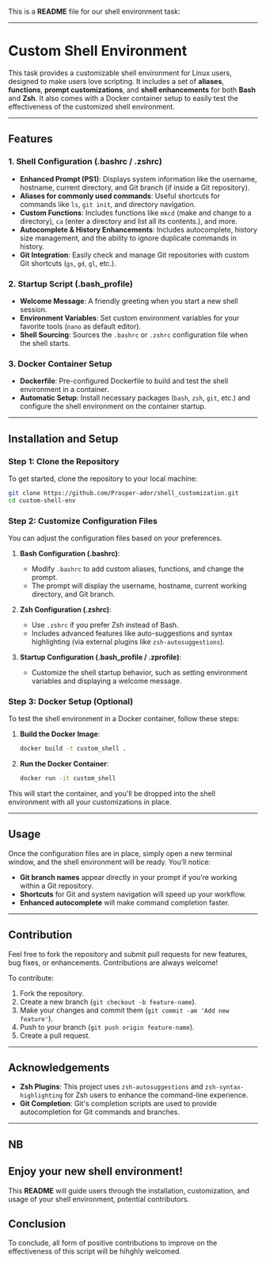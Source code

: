 This is a **README** file for our shell environment task: 

---

# Custom Shell Environment

This task provides a customizable shell environment for Linux users, designed to make users love scripting. It includes a set of **aliases**, **functions**, **prompt customizations**, and **shell enhancements** for both **Bash** and **Zsh**. It also comes with a Docker container setup to easily test the effectiveness of the customized shell environment.

---

## Features

### 1. **Shell Configuration (.bashrc / .zshrc)**
- **Enhanced Prompt (PS1)**: Displays system information like the username, hostname, current directory, and Git branch (if inside a Git repository).
- **Aliases for commonly used commands**: Useful shortcuts for commands like `ls`, `git init`, and directory navigation.
- **Custom Functions**: Includes functions like `mkcd` (make and change to a directory), `ca` (enter a directory and list all its contents.), and more.
- **Autocomplete & History Enhancements**: Includes autocomplete, history size management, and the ability to ignore duplicate commands in history.
- **Git Integration**: Easily check and manage Git repositories with custom Git shortcuts (`gs`, `gd`, `gl`, etc.).

### 2. **Startup Script (.bash_profile)**
- **Welcome Message**: A friendly greeting when you start a new shell session.
- **Environment Variables**: Set custom environment variables for your favorite tools (`nano` as default editor).
- **Shell Sourcing**: Sources the `.bashrc` or `.zshrc` configuration file when the shell starts.

### 3. **Docker Container Setup**
- **Dockerfile**: Pre-configured Dockerfile to build and test the shell environment in a container.
- **Automatic Setup**: Install necessary packages (`bash`, `zsh`, `git`, etc.) and configure the shell environment on the container startup.

---

## Installation and Setup

### Step 1: Clone the Repository

To get started, clone the repository to your local machine:

```bash
git clone https://github.com/Prosper-ador/shell_customization.git
cd custom-shell-env
```

### Step 2: Customize Configuration Files

You can adjust the configuration files based on your preferences.

1. **Bash Configuration (.bashrc)**:
   - Modify `.bashrc` to add custom aliases, functions, and change the prompt.
   - The prompt will display the username, hostname, current working directory, and Git branch.

2. **Zsh Configuration (.zshrc)**:
   - Use `.zshrc` if you prefer Zsh instead of Bash.
   - Includes advanced features like auto-suggestions and syntax highlighting (via external plugins like `zsh-autosuggestions`).

3. **Startup Configuration (.bash_profile / .zprofile)**:
   - Customize the shell startup behavior, such as setting environment variables and displaying a welcome message.

### Step 3: Docker Setup (Optional)

To test the shell environment in a Docker container, follow these steps:

1. **Build the Docker Image**:

    ```bash
    docker build -t custom_shell .
    ```

2. **Run the Docker Container**:

    ```bash
    docker run -it custom_shell
    ```

This will start the container, and you'll be dropped into the shell environment with all your customizations in place.

---
## Usage

Once the configuration files are in place, simply open a new terminal window, and the shell environment will be ready. You’ll notice:

- **Git branch names** appear directly in your prompt if you’re working within a Git repository.
- **Shortcuts** for Git and system navigation will speed up your workflow.
- **Enhanced autocomplete** will make command completion faster.

---

## Contribution

Feel free to fork the repository and submit pull requests for new features, bug fixes, or enhancements. Contributions are always welcome!

To contribute:

1. Fork the repository.
2. Create a new branch (`git checkout -b feature-name`).
3. Make your changes and commit them (`git commit -am 'Add new feature'`).
4. Push to your branch (`git push origin feature-name`).
5. Create a pull request.

---

## Acknowledgements

- **Zsh Plugins**: This project uses `zsh-autosuggestions` and `zsh-syntax-highlighting` for Zsh users to enhance the command-line experience.
- **Git Completion**: Git's completion scripts are used to provide autocompletion for Git commands and branches.

---

## NB
Enjoy your new shell environment!
---

This **README** will guide users through the installation, customization, and usage of your shell environment,  potential contributors.

## Conclusion
To conclude, all form of positive contributions to improve on the effectiveness of this script will be hihghly welcomed.
